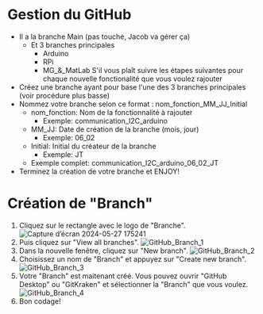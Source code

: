 # Gestion du GitHub

 - Il a la branche Main (pas touche, Jacob va gérer ça)
	 - Et 3 branches principales
		 - Arduino 
		 - RPi
		 - MG_&_MatLab
S'il vous plaît suivre les étapes suivantes pour chaque nouvelle fonctionalité que vous voulez rajouter
- Créez une branche ayant pour base l'une des 3 branches principales (voir procédure plus basse)
- Nommez votre branche selon ce format : nom_fonction_MM_JJ_Initial
	- nom_fonction: Nom de la fonctionnalité à rajouter
		- Exemple: communication_I2C_arduino
	- MM_JJ: Date de création de la branche (mois, jour)
		- Exemple: 06_02
	- Initial: Initial du créateur de la branche
		- Exemple: JT 
	- Exemple complet: communication_I2C_arduino_06_02_JT
- Terminez la création de votre branche et ENJOY!

# Création de "Branch"

 1. Cliquez sur le rectangle avec le logo de "Branche". ![Capture d’écran 2024-05-27 175241](https://github.com/Jabooby/CCI_UdeS/assets/65316204/b434f53a-df29-4a8b-91c6-b60f7273cbcf)
 2. Puis cliquez sur "View all branches".
![GitHub_Branch_1](https://github.com/Jabooby/CCI_UdeS/assets/65316204/60706d51-6bc1-44d7-ba83-e021fd353509)
 3. Dans la nouvelle fenêtre, cliquez sur "New branch".
![GitHub_Branch_2](https://github.com/Jabooby/CCI_UdeS/assets/65316204/ed83c985-1dba-4618-a93f-0c81822944fb)
 4. Choisissez un nom de "Branch" et appuyez sur "Create new branch".
![GitHub_Branch_3](https://github.com/Jabooby/CCI_UdeS/assets/65316204/02f42aac-8532-4f34-9bc9-2b7283c47363)
 5. Votre "Branch" est maitenant créé. Vous pouvez ouvrir "GitHub Desktop" ou "GitKraken" et sélectionner la "Branch" que vous voulez.
![GitHub_Branch_4](https://github.com/Jabooby/CCI_UdeS/assets/65316204/58e98586-f1ce-4383-8c1e-f2e5884fa124)
 6. Bon codage!
